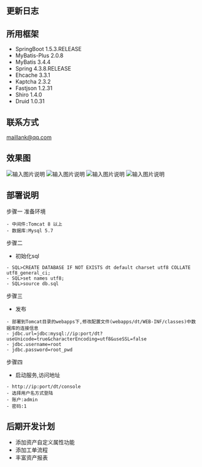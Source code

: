## 更新日志
 
## 所用框架
- SpringBoot 1.5.3.RELEASE
- MyBatis-Plus 2.0.8
- MyBatis 3.4.4
- Spring 4.3.8.RELEASE
- Ehcache 3.3.1
- Kaptcha 2.3.2
- Fastjson 1.2.31
- Shiro 1.4.0
- Druid 1.0.31

## 联系方式
maillank@qq.com

## 效果图


![输入图片说明](https://images.gitee.com/uploads/images/2019/1102/172610_6018f0eb_448530.png "1.png")
![输入图片说明](https://images.gitee.com/uploads/images/2019/1102/172619_331b99ae_448530.png "2.png")
![输入图片说明](https://images.gitee.com/uploads/images/2019/1102/172629_80f2db34_448530.png "3.png")
![输入图片说明](https://images.gitee.com/uploads/images/2019/1102/172638_0d2d0225_448530.png "4.png")

## 部署说明
步骤一
准备环境
```
- 中间件:Tomcat 8 以上
- 数据库:Mysql 5.7
```

步骤二
- 初始化sql
```
- SQL>CREATE DATABASE IF NOT EXISTS dt default charset utf8 COLLATE utf8_general_ci;
- SQL>set names utf8;
- SQL>source db.sql
```

步骤三
- 发布
```
- 部署到Tomcat目录的webapps下,修改配置文件(webapps/dt/WEB-INF/classes)中数据库的连接信息
- jdbc.url=jdbc:mysql://ip:port/dt?useUnicode=true&characterEncoding=utf8&useSSL=false
- jdbc.username=root
- jdbc.password=root_pwd
```
步骤四
- 启动服务,访问地址
```
- http://ip:port/dt/console
- 选择用户名方式登陆
- 账户:admin 
- 密码:1
```


## 后期开发计划
- 添加资产自定义属性功能
- 添加工单流程
- 丰富资产报表
